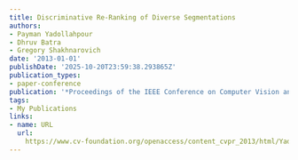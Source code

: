 ```yaml
---
title: Discriminative Re-Ranking of Diverse Segmentations
authors:
- Payman Yadollahpour
- Dhruv Batra
- Gregory Shakhnarovich
date: '2013-01-01'
publishDate: '2025-10-20T23:59:38.293865Z'
publication_types:
- paper-conference
publication: '*Proceedings of the IEEE Conference on Computer Vision and Pattern Recognition*'
tags:
- My Publications
links:
- name: URL
  url: 
    https://www.cv-foundation.org/openaccess/content_cvpr_2013/html/Yadollahpour_Discriminative_Re-ranking_of_2013_CVPR_paper.html
---
```


